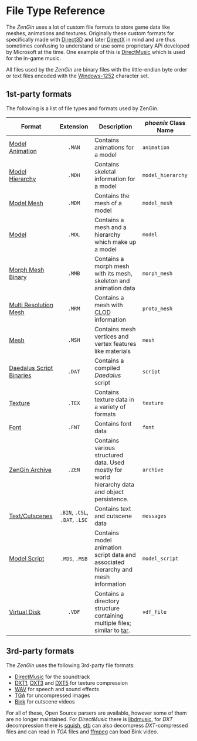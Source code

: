 # File Type Reference

The *ZenGin* uses a lot of custom file formats to store game data like meshes, animations and textures. Originally these
custom formats for specifically made with [Direct3D](https://en.wikipedia.org/wiki/Direct3D#Direct3D_8.0) and later
[DirectX](https://en.wikipedia.org/wiki/DirectX#DirectX_9) in mind and are thus sometimes confusing to understand or
use some proprietary API developed by Microsoft at the time. One example of this is
[DirectMusic](https://en.wikipedia.org/wiki/DirectMusic) which is used for the in-game music.

All files used by the *ZenGin* are binary files with the little-endian byte order or text files encoded with the
[Windows-1252](https://en.wikipedia.org/wiki/Windows-1252) character set.

## 1st-party formats

The following is a list of file types and formats used by ZenGin.

| Format                                                    |           Extension            | Description                                                                                                                | _phoenix_ Class Name |
|-----------------------------------------------------------|:------------------------------:|----------------------------------------------------------------------------------------------------------------------------|----------------------|
| [Model Animation](formats/animation.md)                   |             `.MAN`             | Contains animations for a model                                                                                            | `animation`          |
| [Model Hierarchy](formats/model-hierarchy.md)             |             `.MDH`             | Contains skeletal information for a model                                                                                  | `model_hierarchy`    |
| [Model Mesh](formats/model-mesh.md)                       |             `.MDM`             | Contains the mesh of a model                                                                                               | `model_mesh`         |
| [Model](formats/model.md)                                 |             `.MDL`             | Contains a mesh and a hierarchy which make up a model                                                                      | `model`              |
| [Morph Mesh Binary](formats/morph-mesh-binary.md)         |             `.MMB`             | Contains a morph mesh with its mesh, skeleton and animation data                                                           | `morph_mesh`         |
| [Multi Resolution Mesh](formats/multi-resolution-mesh.md) |             `.MRM`             | Contains a mesh with [CLOD](https://en.wikipedia.org/wiki/Level_of_detail_(computer_graphics)) information                 | `proto_mesh`         |
| [Mesh](formats/mesh.md)                                   |             `.MSH`             | Contains mesh vertices and vertex features like materials                                                                  | `mesh`               |
| [Daedalus Script Binaries](scripting/script.md)           |             `.DAT`             | Contains a compiled _Daedalus_ script                                                                                      | `script`             |
| [Texture](formats/texture.md)                             |             `.TEX`             | Contains texture data in a variety of formats                                                                              | `texture`            |
| [Font](formats/font.md)                                   |             `.FNT`             | Contains font data                                                                                                         | `font`               |
| [ZenGin Archive](formats/archive.md)                      |             `.ZEN`             | Contains various structured data. Used mostly for world hierarchy data and object persistence.                             | `archive`            |
| [Text/Cutscenes](formats/cutscene.md)                     | `.BIN`, `.CSL`, `.DAT`, `.LSC` | Contains text and cutscene data                                                                                            | `messages`           |
| [Model Script](formats/model-script.md)                   |         `.MDS`, `.MSB`         | Contains model animation script data and associated hierarchy and mesh information                                         | `model_script`       |
| [Virtual Disk](formats/vdf.md)                            |             `.VDF`             | Contains a directory structure containing multiple files; similar to [tar](https://en.wikipedia.org/wiki/Tar_(computing)). | `vdf_file`           |

## 3rd-party formats

The *ZenGin* uses the following 3rd-party file formats:

* [DirectMusic](https://en.wikipedia.org/wiki/DirectMusic) for the soundtrack
* [DXT1](https://en.wikipedia.org/wiki/S3_Texture_Compression#DXT1),
  [DXT3](https://en.wikipedia.org/wiki/S3_Texture_Compression#DXT2_and_DXT3)
  and [DXT5](https://en.wikipedia.org/wiki/S3_Texture_Compression#DXT4_and_DXT5) for texture compression
* [WAV](https://en.wikipedia.org/wiki/WAV) for speech and sound effects
* [TGA](https://en.wikipedia.org/wiki/Truevision_TGA) for uncompressed images
* [Bink](http://www.radgametools.com/bnkmain.htm) for cutscene videos

For all of these, Open Source parsers are available, however some of them are no longer maintained. For *DirectMusic*
there is [libdmusic](https://github.com/libdmusic/libdmusic), for *DXT* decompression there is
[squish](https://sourceforge.net/projects/libsquish/), [stb](https://github.com/nothings/stb) can also decompress
*DXT*-compressed files and can read in *TGA* files and [ffmpeg](https://github.com/FFmpeg/FFmpeg) can load Bink video.
